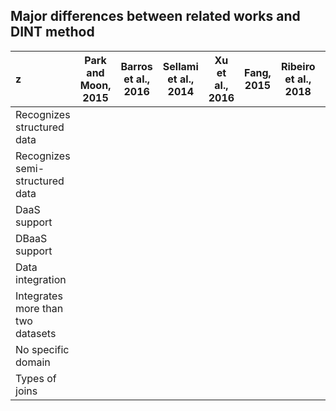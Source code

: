 ## Major differences between related works and DINT method

z                                 | Park and Moon, 2015 | Barros et al., 2016 | Sellami et al., 2014 | Xu et al., 2016 | Fang, 2015 | Ribeiro et al., 2018 | **Our DINT**
:---------------------------------|:-------------------:|:-------------------:|:--------------------:|:---------------:|:----------:|:--------------------:|:-------------:
Recognizes structured data        |
Recognizes semi-structured data   |
DaaS support                      |
DBaaS support                     |
Data integration                  |
Integrates more than two datasets |
No specific domain                |
Types of joins                    |
